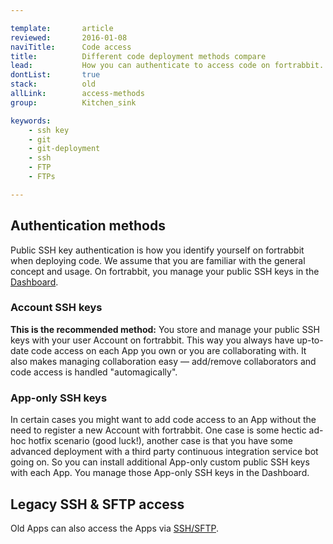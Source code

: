 ```yaml
---

template:       article
reviewed:       2016-01-08
naviTitle:      Code access
title:          Different code deployment methods compare
lead:           How you can authenticate to access code on fortrabbit.
dontList:       true
stack:          old
allLink:        access-methods
group:          Kitchen_sink

keywords:
    - ssh key
    - git
    - git-deployment
    - ssh
    - FTP
    - FTPs

---
```



## Authentication methods

Public SSH key authentication is how you identify yourself on fortrabbit when deploying code. We assume that you are familiar with the general concept and usage. On fortrabbit, you manage your public SSH keys in the [Dashboard](dashboard).


### Account SSH keys

**This is the recommended method:** You store and manage your public SSH keys with your user Account on fortrabbit. This way you always have up-to-date code access on each App you own or you are collaborating with. It also makes managing collaboration easy — add/remove collaborators and code access is handled "automagically".


### App-only SSH keys

In certain cases you might want to add code access to an App without the need to register a new Account with fortrabbit. One case is some hectic ad-hoc hotfix scenario (good luck!), another case is that you have some advanced deployment with a third party continuous integration service bot going on. So you can install additional App-only custom public SSH keys with each App. You manage those App-only SSH keys in the Dashboard.

## Legacy SSH & SFTP access

Old Apps can also access the Apps via [SSH/SFTP](ssh-sftp-old).